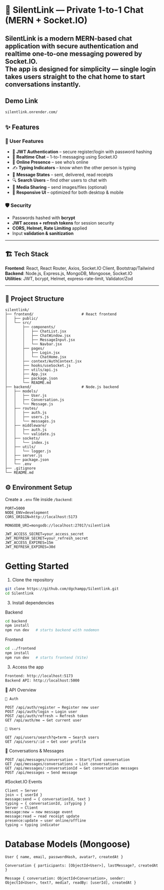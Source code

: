 # 🚀 SilentLink — Private 1-to-1 Chat (MERN + Socket.IO)  

SilentLink is a modern **MERN-based chat application** with **secure authentication** and **realtime one-to-one messaging** powered by **Socket.IO**.  
The app is designed for **simplicity** — single login takes users straight to the chat home to start conversations instantly.
---
## Demo Link 
```link
silentlink.onrender.com/
```
## ✨ Features

### 👤 User Features

- 🔐 **JWT Authentication** – secure register/login with password hashing
- 💬 **Realtime Chat** – 1-to-1 messaging using Socket.IO
- 📡 **Online Presence** – see who’s online
- ✍️ **Typing Indicators** – know when the other person is typing
- 📩 **Message States** – sent, delivered, read receipts
- 🔍 **Search Users** – find other users to chat with
- 📎 **Media Sharing** – send images/files (optional)
- 📱 **Responsive UI** – optimized for both desktop & mobile

### 🛡️ Security

- Passwords hashed with **bcrypt**
- **JWT access + refresh tokens** for session security
- **CORS, Helmet, Rate Limiting** applied
- Input **validation & sanitization**

---

## 🏗️ Tech Stack

**Frontend**: React, React Router, Axios, Socket.IO Client, Bootstrap/Tailwind  
**Backend**: Node.js, Express.js, MongoDB, Mongoose, Socket.IO  
**Utilities**: JWT, bcrypt, Helmet, express-rate-limit, Validator/Zod

---

## 📁 Project Structure

```text
silentlink/
├── frontend/                      # React frontend
│   ├── public/
│   └── src/
│       ├── components/
│       │   ├── ChatList.jsx
│       │   ├── ChatWindow.jsx
│       │   ├── MessageInput.jsx
│       │   └── Navbar.jsx
│       ├── pages/
│       │   ├── Login.jsx
│       │   └── ChatHome.jsx
│       ├── context/AuthContext.jsx
│       ├── hooks/useSocket.js
│       ├── utils/api.js
│       ├── App.jsx
│       ├── package.json
│       └── README.md
├── backend/                       # Node.js backend
│   ├── models/
│   │   ├── User.js
│   │   ├── Conversation.js
│   │   └── Message.js
│   ├── routes/
│   │   ├── auth.js
│   │   ├── users.js
│   │   └── messages.js
│   ├── middleware/
│   │   ├── auth.js
│   │   └── validate.js
│   ├── sockets/
│   │   └── index.js
│   ├── utils/
│   │   └── logger.js
│   ├── server.js
│   ├── package.json
│   └── .env
├── .gitignore
└── README.md
```

## ⚙️ Environment Setup

Create a `.env` file inside `/backend`:

```env
PORT=5000
NODE_ENV=development
CORS_ORIGIN=http://localhost:5173

MONGODB_URI=mongodb://localhost:27017/silentlink

JWT_ACCESS_SECRET=your_access_secret
JWT_REFRESH_SECRET=your_refresh_secret
JWT_ACCESS_EXPIRES=15m
JWT_REFRESH_EXPIRES=30d
```

# Getting Started
1. Clone the repository
```bash
git clone https://github.com/dgchampp/Silentlink.git
cd Silentlink
```
3. Install dependencies

Backend
```bash
cd backend
npm install
npm run dev   # starts backend with nodemon
```

Frontend
```bash
cd ../frontend
npm install
npm run dev   # starts frontend (Vite)
```
3. Access the app
```bash
Frontend: http://localhost:5173
Backend API: http://localhost:5000
```
📱 API Overview
```text
🔑 Auth

POST /api/auth/register → Register new user
POST /api/auth/login → Login user
POST /api/auth/refresh → Refresh token
GET /api/auth/me → Get current user

👥 Users

GET /api/users/search?q=term → Search users
GET /api/users/:id → Get user profile

```
💬 Conversations & Messages
```text
POST /api/messages/conversation → Start/find conversation
GET /api/messages/conversations → List conversations
GET /api/messages/:conversationId → Get conversation messages
POST /api/messages → Send message
```
#Socket.IO Events
```text
Client → Server
join → { userId }
message:send → { conversationId, text }
typing → { conversationId, isTyping }
Server → Client
message:new → new message event
message:read → read receipt update
presence:update → user online/offline
typing → typing indicator
```
# Database Models (Mongoose)
```text
User { name, email, passwordHash, avatar?, createdAt }

Conversation { participants: [ObjectId<User>], lastMessage?, createdAt }

Message { conversation: ObjectId<Conversation>, sender: ObjectId<User>, text?, media?, readBy: [userId], createdAt }
```
